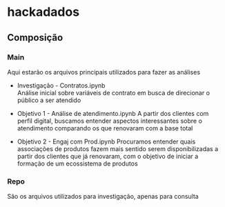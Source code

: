 # hackadados

## Composição

### Main

Aqui estarão os arquivos principais utilizados para fazer as análises
- Investigação - Contratos.ipynb  
Análise inicial sobre variáveis de contrato em busca de direcionar o público a ser atendido

- Objetivo 1 - Análise de atendimento.ipynb
A partir dos clientes com perfil digital, buscamos entender aspectos interessantes sobre o atendimento comparando os que renovaram com a base total

- Objetivo 2 - Engaj com Prod.ipynb
Procuramos entender quais associações de produtos fazem mais sentido serem disponibilizadas a partir dos clientes que já renovaram, com o objetivo de iniciar a formação de um ecossistema de produtos

### Repo
São os arquivos utilizados para investigação, apenas para consulta
